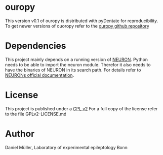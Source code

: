 # ouropy

This version v0.1 of ouropy is distributed with pyDentate for reproducibility. To get newer versions of ouoropy
refer to the [ouropy github repository](https://github.com/danielmuellernai/ouropy)

# Dependencies

This project mainly depends on a running version of [NEURON](https://www.neuron.yale.edu/neuron/).
Python needs to be able to import the neuron module. Therefor it also needs to have the binaries of NEURON in
its search path. For details refer to [NEURONs official documentation](https://www.neuron.yale.edu/neuron/docs).

# License

This project is published under a [GPL v2](http://www.gnu.org/licenses/gpl-2.0.html)
For a full copy of the license refer to the file GPLv2-LICENSE.md

# Author
Daniel Müller, Laboratory of experimental epileptology Bonn
